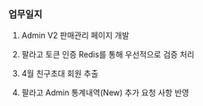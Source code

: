 ### 업무일지

1. Admin V2 판매관리 페이지 개발

2. 팔라고 토큰 인증 Redis를 통해 우선적으로 검증 처리

3. 4월 친구초대 회원 추출

4. 팔라고 Admin 통계내역(New) 추가 요청 사항 반영
